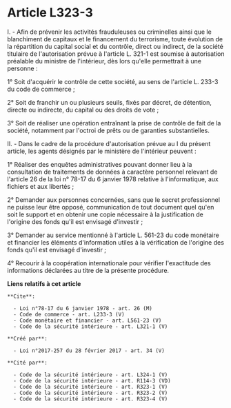 # Article L323-3

I. - Afin de prévenir les activités frauduleuses ou criminelles ainsi que le blanchiment de capitaux et le financement du
terrorisme, toute évolution de la répartition du capital social et du contrôle, direct ou indirect, de la société titulaire
de l'autorisation prévue à l'article L. 321-1 est soumise à autorisation préalable du ministre de l'intérieur, dès lors
qu'elle permettrait à une personne : 

1° Soit d'acquérir le contrôle de cette société, au sens de l'article L. 233-3 du code de commerce ; 

2° Soit de franchir un ou plusieurs seuils, fixés par décret, de détention, directe ou indirecte, du capital ou des droits de
vote ; 

3° Soit de réaliser une opération entraînant la prise de contrôle de fait de la société, notamment par l'octroi de prêts ou
de garanties substantielles. 

II. - Dans le cadre de la procédure d'autorisation prévue au I du présent article, les agents désignés par le ministère de
l'intérieur peuvent : 

1° Réaliser des enquêtes administratives pouvant donner lieu à la consultation de traitements de données à caractère
personnel relevant de l'article 26 de la loi n° 78-17 du 6 janvier 1978 relative à l'informatique, aux fichiers et aux
libertés ; 

2° Demander aux personnes concernées, sans que le secret professionnel ne puisse leur être opposé, communication de tout
document quel qu'en soit le support et en obtenir une copie nécessaire à la justification de l'origine des fonds qu'il est
envisagé d'investir ; 

3° Demander au service mentionné à l'article L. 561-23 du code monétaire et financier les éléments d'information utiles à la
vérification de l'origine des fonds qu'il est envisagé d'investir ; 

4° Recourir à la coopération internationale pour vérifier l'exactitude des informations déclarées au titre de la présente
procédure.

**Liens relatifs à cet article**

	**Cite**:

	  - Loi n°78-17 du 6 janvier 1978 - art. 26 (M)
	  - Code de commerce - art. L233-3 (V)
	  - Code monétaire et financier - art. L561-23 (V)
	  - Code de la sécurité intérieure - art. L321-1 (V)

	**Créé par**:

	  - Loi n°2017-257 du 28 février 2017 - art. 34 (V)

	**Cité par**:

	  - Code de la sécurité intérieure - art. L324-1 (V)
	  - Code de la sécurité intérieure - art. R114-3 (VD)
	  - Code de la sécurité intérieure - art. R323-1 (V)
	  - Code de la sécurité intérieure - art. R323-2 (V)
	  - Code de la sécurité intérieure - art. R323-4 (V)
